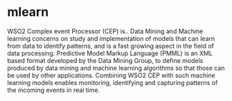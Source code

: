 mlearn
======

WSO2 Complex event Processor (CEP) is.. Data Mining and Machine learning concerns on study and implementation of models that can learn from data to identify patterns, and is a fast growing aspect in the field of data processing. Predictive Model Markup Language (PMML) is an XML based format developed by the Data Mining Group, to define models produced by data mining and machine learning algorithms so that those can be used by other applications. Combining WSO2 CEP with such machine learning models enables monitoring, identifying and capturing patterns of the incoming events in real time. 
